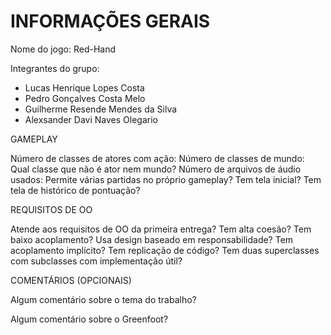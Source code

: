 # INFORMAÇÕES GERAIS

Nome do jogo: Red-Hand

Integrantes do grupo:
- Lucas Henrique Lopes Costa
- Pedro Gonçalves Costa Melo
- Guilherme Resende Mendes da Silva
- Alexsander Davi Naves Olegario

GAMEPLAY

Número de classes de atores com ação:
Número de classes de mundo:
Qual classe que não é ator nem mundo?
Número de arquivos de áudio usados:
Permite várias partidas no próprio gameplay?
Tem tela inicial?
Tem tela de histórico de pontuação?

REQUISITOS DE OO

Atende aos requisitos de OO da primeira entrega?
Tem alta coesão?
Tem baixo acoplamento?
Usa design baseado em responsabilidade?
Tem acoplamento implícito?
Tem replicação de código?
Tem duas superclasses com subclasses com implementação útil?

COMENTÁRIOS (OPCIONAIS)

Algum comentário sobre o tema do trabalho?


Algum comentário sobre o Greenfoot?

